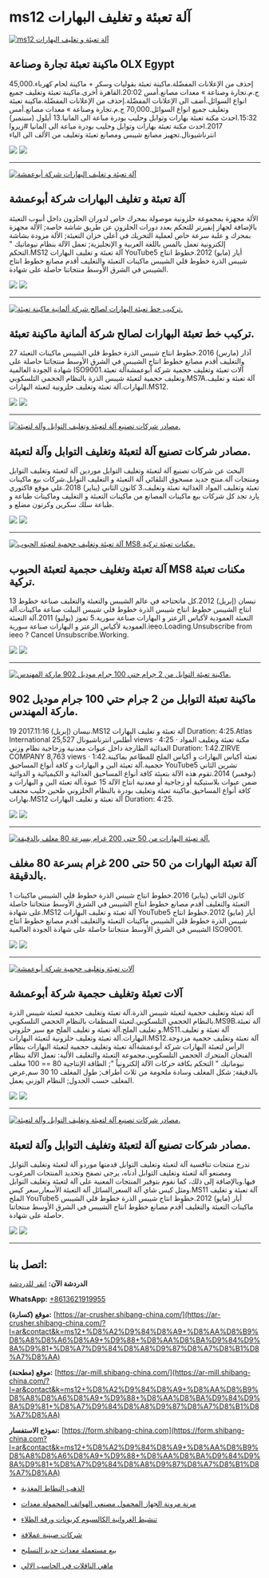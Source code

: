 # ms12 آلة تعبئة و تغليف البهارات

<a href="https://swt.shibang-china.com/?l=ar&img&k=ms12+%D8%A2%D9%84%D8%A9+%D8%AA%D8%B9%D8%A8%D8%A6%D8%A9+%D9%88+%D8%AA%D8%BA%D9%84%D9%8A%D9%81+%D8%A7%D9%84%D8%A8%D9%87%D8%A7%D8%B1%D8%A7%D8%AA" target="_blank">![ms12 آلة تعبئة و تغليف البهارات](http://static.shibang-china.com/all-800x300/1211.jpg)</a>

## ماكينة تعبئة تجارة وصناعة OLX Egypt
إحذف من الإعلانات المفضّلة.ماكينة تعبئة بقوليات وسكر + ماكينة لحام كهرباء.45,000 ج.م.تجارة وصناعة » معدات مصانع.أمس 20:02.القاهرة أخرى.ماكينة تعبئة وتغليف جميع انواع السوائل.أضف الى الإعلانات المفضّلة.إحذف من الإعلانات المفضّلة.ماكينة تعبئة وتغليف جميع انواع السوائل.70,000 ج.م.تجارة وصناعة » معدات مصانع.أمس 15:32.احدث مكنة تعبئة بهارات وتوابل وحليب بودرة مباعة الى المانيا.13 أيلول (سبتمبر) 2017.احدث مكنة تعبئة بهارات وتوابل وحليب بودرة مباعة الى المانيا #زيروا انترناشيونال.تجهيز مصانع شيبس ومصانع تعبئة وتغليف من الألف الى الياء


<a href="https://whatsapp.shibangsoft.com/WhatsApp.php" target="_blank" title="WhatsApp">![](http://static.shibang-china.com/icon/whatsapp.png)</a> <a href="https://swt.shibang-china.com/?l=ar&icon&k=ms12+%D8%A2%D9%84%D8%A9+%D8%AA%D8%B9%D8%A8%D8%A6%D8%A9+%D9%88+%D8%AA%D8%BA%D9%84%D9%8A%D9%81+%D8%A7%D9%84%D8%A8%D9%87%D8%A7%D8%B1%D8%A7%D8%AA" target="_blank">![](http://static.shibang-china.com/icon/chat-ar.png)</a>

---

<a href="https://swt.shibang-china.com/?l=ar&img&k=ms12+%D8%A2%D9%84%D8%A9+%D8%AA%D8%B9%D8%A8%D8%A6%D8%A9+%D9%88+%D8%AA%D8%BA%D9%84%D9%8A%D9%81+%D8%A7%D9%84%D8%A8%D9%87%D8%A7%D8%B1%D8%A7%D8%AA" target="_blank">![آلة تعبئة و تغليف البهارات شركة أبوعمشة](http://static.shibang-china.com/all-800x300/183.jpg)</a>

## آلة تعبئة و تغليف البهارات شركة أبوعمشة
الألة مجهزة بمجموعة حلزونية موصولة بمحرك خاص لدوران الحلزون داخل أنبوب التعبئة بالإضافة لجهاز إنفيرتر للتحكم بعدد دورات الحلزون عن طريق شاشة خاصة; الألة مجهزة بمحرك و علبة سرعة خاص لعملية التحريك في أعلى خزان التعبئة; الألة مزودة بشاشة إلكترونية تعمل بالمس باللغة العربية و الإنجليزية; تعمل الآلة بنظام نيوماتيك &quot; التحكم.MS12 آلة تعبئة و تغليف البهارات YouTube5 أيار (مايو) 2012.خطوط انتاج شيبس الذرة خطوط قلي الشيبس ماكينات التعبئة والتغليف أقدم مصانع خطوط انتاج الشيبس في الشرق الأوسط منتجاتنا حاصلة على شهادة.


<a href="https://whatsapp.shibangsoft.com/WhatsApp.php" target="_blank" title="WhatsApp">![](http://static.shibang-china.com/icon/whatsapp.png)</a> <a href="https://swt.shibang-china.com/?l=ar&icon&k=ms12+%D8%A2%D9%84%D8%A9+%D8%AA%D8%B9%D8%A8%D8%A6%D8%A9+%D9%88+%D8%AA%D8%BA%D9%84%D9%8A%D9%81+%D8%A7%D9%84%D8%A8%D9%87%D8%A7%D8%B1%D8%A7%D8%AA" target="_blank">![](http://static.shibang-china.com/icon/chat-ar.png)</a>

---

<a href="https://swt.shibang-china.com/?l=ar&img&k=ms12+%D8%A2%D9%84%D8%A9+%D8%AA%D8%B9%D8%A8%D8%A6%D8%A9+%D9%88+%D8%AA%D8%BA%D9%84%D9%8A%D9%81+%D8%A7%D9%84%D8%A8%D9%87%D8%A7%D8%B1%D8%A7%D8%AA" target="_blank">![تركيب خط تعبئة البهارات لصالح شركة ألمانية ماكينة تعبئة.](http://static.shibang-china.com/all-800x300/992.jpg)</a>

## تركيب خط تعبئة البهارات لصالح شركة ألمانية ماكينة تعبئة.
27 آذار (مارس) 2016.خطوط انتاج شيبس الذرة خطوط قلي الشيبس ماكينات التعبئة والتغليف أقدم مصانع خطوط انتاج الشيبس في الشرق الأوسط منتجاتنا حاصلة على شهادة الجودة العالمية ISO9001.آلات تعبئة وتغليف حجمية شركة أبوعمشةآلة تعبئة وتغليف حجمية لتعبئة شيبس الذرة بالنظام الحجمي التلسكوبي.MS7A.آلة تعبئة و تغليف البهارات.آلة تعبئة وتغليف حلزونية لتعبئة البهارات.MS12.


<a href="https://whatsapp.shibangsoft.com/WhatsApp.php" target="_blank" title="WhatsApp">![](http://static.shibang-china.com/icon/whatsapp.png)</a> <a href="https://swt.shibang-china.com/?l=ar&icon&k=ms12+%D8%A2%D9%84%D8%A9+%D8%AA%D8%B9%D8%A8%D8%A6%D8%A9+%D9%88+%D8%AA%D8%BA%D9%84%D9%8A%D9%81+%D8%A7%D9%84%D8%A8%D9%87%D8%A7%D8%B1%D8%A7%D8%AA" target="_blank">![](http://static.shibang-china.com/icon/chat-ar.png)</a>

---

<a href="https://swt.shibang-china.com/?l=ar&img&k=ms12+%D8%A2%D9%84%D8%A9+%D8%AA%D8%B9%D8%A8%D8%A6%D8%A9+%D9%88+%D8%AA%D8%BA%D9%84%D9%8A%D9%81+%D8%A7%D9%84%D8%A8%D9%87%D8%A7%D8%B1%D8%A7%D8%AA" target="_blank">![مصادر شركات تصنيع آلة لتعبئة وتغليف التوابل وآلة لتعبئة.](http://static.shibang-china.com/all-800x300/888.jpg)</a>

## مصادر شركات تصنيع آلة لتعبئة وتغليف التوابل وآلة لتعبئة.
البحث عن شركات تصنيع آلة لتعبئة وتغليف التوابل موردين آلة لتعبئة وتغليف التوابل ومنتجات آلة.منتج جديد مسحوق التلقائي آلة التعبئة و التغليف التوابل.شركات بيع ماكينات تعبئة وتغليف المواد الغذائية تعبئة وتغليف.3 كانون الثاني (يناير) 2018.علي موقع فاكتوري يارد تجد كل شركات بيع ماكينات المصانع من ماكينات التعبئة و التغليف وماكينات طباعة و طباعة سلك سكرين وكرتون مضلع و.


<a href="https://whatsapp.shibangsoft.com/WhatsApp.php" target="_blank" title="WhatsApp">![](http://static.shibang-china.com/icon/whatsapp.png)</a> <a href="https://swt.shibang-china.com/?l=ar&icon&k=ms12+%D8%A2%D9%84%D8%A9+%D8%AA%D8%B9%D8%A8%D8%A6%D8%A9+%D9%88+%D8%AA%D8%BA%D9%84%D9%8A%D9%81+%D8%A7%D9%84%D8%A8%D9%87%D8%A7%D8%B1%D8%A7%D8%AA" target="_blank">![](http://static.shibang-china.com/icon/chat-ar.png)</a>

---

<a href="https://swt.shibang-china.com/?l=ar&img&k=ms12+%D8%A2%D9%84%D8%A9+%D8%AA%D8%B9%D8%A8%D8%A6%D8%A9+%D9%88+%D8%AA%D8%BA%D9%84%D9%8A%D9%81+%D8%A7%D9%84%D8%A8%D9%87%D8%A7%D8%B1%D8%A7%D8%AA" target="_blank">![آلة تعبئة وتغليف حجمية لتعبئة الحبوب MS8 مكنات تعبئة تركية.](http://static.shibang-china.com/all-800x300/617.jpg)</a>

## آلة تعبئة وتغليف حجمية لتعبئة الحبوب MS8 مكنات تعبئة تركية.
13 نيسان (إبريل) 2012.كل ماتحتاجه في عالم الشيبس والتعبئة والتغليف صناعة خطوط انتاج الشيبس خطوط انتاج شيبس الذرة خطوط قلي شيبس البيلت صناعة ماكينات.آلة التعبئة العمودية لأكياس الزعتر و البهارات صناعة سورية.5 تموز (يوليو) 2011.آلة التعبئة العمودية لأكياس الزعتر و البهارات صناعة سورية.ieeo.Loading.Unsubscribe from ieeo ? Cancel Unsubscribe.Working.


<a href="https://whatsapp.shibangsoft.com/WhatsApp.php" target="_blank" title="WhatsApp">![](http://static.shibang-china.com/icon/whatsapp.png)</a> <a href="https://swt.shibang-china.com/?l=ar&icon&k=ms12+%D8%A2%D9%84%D8%A9+%D8%AA%D8%B9%D8%A8%D8%A6%D8%A9+%D9%88+%D8%AA%D8%BA%D9%84%D9%8A%D9%81+%D8%A7%D9%84%D8%A8%D9%87%D8%A7%D8%B1%D8%A7%D8%AA" target="_blank">![](http://static.shibang-china.com/icon/chat-ar.png)</a>

---

<a href="https://swt.shibang-china.com/?l=ar&img&k=ms12+%D8%A2%D9%84%D8%A9+%D8%AA%D8%B9%D8%A8%D8%A6%D8%A9+%D9%88+%D8%AA%D8%BA%D9%84%D9%8A%D9%81+%D8%A7%D9%84%D8%A8%D9%87%D8%A7%D8%B1%D8%A7%D8%AA" target="_blank">![ماكينة تعبئة التوابل من 2 جرام حتي 100 جرام موديل 902 ماركة المهندس.](http://static.shibang-china.com/all-800x300/641.jpg)</a>

## ماكينة تعبئة التوابل من 2 جرام حتي 100 جرام موديل 902 ماركة المهندس.
19 نيسان (إبريل) 2017.11:16.MS12 آلة تعبئة و تغليف البهارات Duration: 4:25.Atlas International أطلس انترناشيونال 25,527 views &middot; 4:25 &middot; مكنة تعبئة وتغليف المواد الغذائية الطازجة داخل عبوات معدنية وزجاجية نظام وزني Duration: 1:42.ZIRVE COMPANY 8,763 views &middot; 1:42.تعبئة أكياس البهارات و أكياس الملح للمطاعم بماكينة حجمية.آلة تعبئة البن و البهارات و كافة أنواع المساحيق YouTube5 تشرين الثاني (نوفمبر) 2014.تقوم هذه الآلة بتعبئة كافة أنواع المساحيق الغذائية و الكيميائية و الدوائية ضمن عبوات بلاستيكية أو زجاجية أو معدنية انتاج الآلة 15 عبوة.آلة تعبئة البن و البهارات و كافة أنواع المساحيق.ماكينة تعبئة وتغليف بودرة بالنظام الحلزوني طحين حليب مجفف بهارات.MS12 آلة تعبئة و تغليف البهارات Duration: 4:25.


<a href="https://whatsapp.shibangsoft.com/WhatsApp.php" target="_blank" title="WhatsApp">![](http://static.shibang-china.com/icon/whatsapp.png)</a> <a href="https://swt.shibang-china.com/?l=ar&icon&k=ms12+%D8%A2%D9%84%D8%A9+%D8%AA%D8%B9%D8%A8%D8%A6%D8%A9+%D9%88+%D8%AA%D8%BA%D9%84%D9%8A%D9%81+%D8%A7%D9%84%D8%A8%D9%87%D8%A7%D8%B1%D8%A7%D8%AA" target="_blank">![](http://static.shibang-china.com/icon/chat-ar.png)</a>

---

<a href="https://swt.shibang-china.com/?l=ar&img&k=ms12+%D8%A2%D9%84%D8%A9+%D8%AA%D8%B9%D8%A8%D8%A6%D8%A9+%D9%88+%D8%AA%D8%BA%D9%84%D9%8A%D9%81+%D8%A7%D9%84%D8%A8%D9%87%D8%A7%D8%B1%D8%A7%D8%AA" target="_blank">![آلة تعبئة البهارات من 50 حتى 200 غرام بسرعة 80 مغلف بالدقيقة.](http://static.shibang-china.com/all-800x300/1251.jpg)</a>

## آلة تعبئة البهارات من 50 حتى 200 غرام بسرعة 80 مغلف بالدقيقة.
1 كانون الثاني (يناير) 2016.خطوط انتاج شيبس الذرة خطوط قلي الشيبس ماكينات التعبئة والتغليف أقدم مصانع خطوط انتاج الشيبس في الشرق الأوسط منتجاتنا حاصلة على شهادة.MS12 آلة تعبئة و تغليف البهارات YouTube5 أيار (مايو) 2012.خطوط انتاج شيبس الذرة خطوط قلي الشيبس ماكينات التعبئة والتغليف أقدم مصانع خطوط انتاج الشيبس في الشرق الأوسط منتجاتنا حاصلة على شهادة الجودة العالمية ISO9001.


<a href="https://whatsapp.shibangsoft.com/WhatsApp.php" target="_blank" title="WhatsApp">![](http://static.shibang-china.com/icon/whatsapp.png)</a> <a href="https://swt.shibang-china.com/?l=ar&icon&k=ms12+%D8%A2%D9%84%D8%A9+%D8%AA%D8%B9%D8%A8%D8%A6%D8%A9+%D9%88+%D8%AA%D8%BA%D9%84%D9%8A%D9%81+%D8%A7%D9%84%D8%A8%D9%87%D8%A7%D8%B1%D8%A7%D8%AA" target="_blank">![](http://static.shibang-china.com/icon/chat-ar.png)</a>

---

<a href="https://swt.shibang-china.com/?l=ar&img&k=ms12+%D8%A2%D9%84%D8%A9+%D8%AA%D8%B9%D8%A8%D8%A6%D8%A9+%D9%88+%D8%AA%D8%BA%D9%84%D9%8A%D9%81+%D8%A7%D9%84%D8%A8%D9%87%D8%A7%D8%B1%D8%A7%D8%AA" target="_blank">![آلات تعبئة وتغليف حجمية شركة أبوعمشة](http://static.shibang-china.com/all-800x300/213.jpg)</a>

## آلات تعبئة وتغليف حجمية شركة أبوعمشة
آلة تعبئة وتغليف حجمية لتعبئة شيبس الذرة.آلة تعبئة وتغليف حجمية لتعبئة شيبس الذرة بالنظام الحجمي التلسكوبي.لتعبئة المنظفات بالنظام الحجمي التلسكوبي.MS9B.آلة تعبئة و تغليف الملح.آلة تعبئة و تغليف الملح مع سير حلزوني.MS11.آلة تعبئة و تغليف البهارات.آلة تعبئة وتغليف حلزونية لتعبئة البهارات.MS12.آلة تعبئة وتغليف حجمية مزدوجة الرأس لتعبئة البهارات شركة أبوعمشةآلة تعبئة وتغليف حجمية لتعبئة البهارات بنظام الفنجان المتحرك الحجمي التلسكوبي.مجموعة التعبئة والتغليف الألية: تعمل الآلة بنظام نيوماتيك &quot; التحكم بكافة حركات الآلة إلكترونياً &quot;; الطاقة الإنتاجية 80 == 100 مغلف بالدقيقة; شكل المغلف وسادة ملحومة من ثلاث أطراف; طول المغلف 10 30 سم,عرض المغلف حسب الجدول; النظام الوزني يعمل.


<a href="https://whatsapp.shibangsoft.com/WhatsApp.php" target="_blank" title="WhatsApp">![](http://static.shibang-china.com/icon/whatsapp.png)</a> <a href="https://swt.shibang-china.com/?l=ar&icon&k=ms12+%D8%A2%D9%84%D8%A9+%D8%AA%D8%B9%D8%A8%D8%A6%D8%A9+%D9%88+%D8%AA%D8%BA%D9%84%D9%8A%D9%81+%D8%A7%D9%84%D8%A8%D9%87%D8%A7%D8%B1%D8%A7%D8%AA" target="_blank">![](http://static.shibang-china.com/icon/chat-ar.png)</a>

---

<a href="https://swt.shibang-china.com/?l=ar&img&k=ms12+%D8%A2%D9%84%D8%A9+%D8%AA%D8%B9%D8%A8%D8%A6%D8%A9+%D9%88+%D8%AA%D8%BA%D9%84%D9%8A%D9%81+%D8%A7%D9%84%D8%A8%D9%87%D8%A7%D8%B1%D8%A7%D8%AA" target="_blank">![مصادر شركات تصنيع آلة لتعبئة وتغليف التوابل وآلة لتعبئة.](http://static.shibang-china.com/all-800x300/691.jpg)</a>

## مصادر شركات تصنيع آلة لتعبئة وتغليف التوابل وآلة لتعبئة.
تدرج منتجات تنافسية آلة لتعبئة وتغليف التوابل قدمتها موردو آلة لتعبئة وتغليف التوابل ومصنعو آلة لتعبئة وتغليف التوابل أدناه، يرجى تصفح وتحديد المنتجات المرغوب فيها.وبالإضافة إلى ذلك، كما نقوم بتوفير المنتجات المعنية على آلة لتعبئة وتغليف التوابل ومثل كيس شاي آلة السعر,السائل آلة التعبئة الأسعار,سعر كيس.MS11 آلة تعبئة و تغليف الملح YouTube5 أيار (مايو) 2012.خطوط انتاج شيبس الذرة خطوط قلي الشيبس ماكينات التعبئة والتغليف أقدم مصانع خطوط انتاج الشيبس في الشرق الأوسط منتجاتنا حاصلة على شهادة.


<a href="https://whatsapp.shibangsoft.com/WhatsApp.php" target="_blank" title="WhatsApp">![](http://static.shibang-china.com/icon/whatsapp.png)</a> <a href="https://swt.shibang-china.com/?l=ar&icon&k=ms12+%D8%A2%D9%84%D8%A9+%D8%AA%D8%B9%D8%A8%D8%A6%D8%A9+%D9%88+%D8%AA%D8%BA%D9%84%D9%8A%D9%81+%D8%A7%D9%84%D8%A8%D9%87%D8%A7%D8%B1%D8%A7%D8%AA" target="_blank">![](http://static.shibang-china.com/icon/chat-ar.png)</a>

---
## اتصل بنا:

**الدردشة الآن:** [انقر للدردشة](https://swt.shibang-china.com?l=ar&contact&k=ms12+%D8%A2%D9%84%D8%A9+%D8%AA%D8%B9%D8%A8%D8%A6%D8%A9+%D9%88+%D8%AA%D8%BA%D9%84%D9%8A%D9%81+%D8%A7%D9%84%D8%A8%D9%87%D8%A7%D8%B1%D8%A7%D8%AA)

**WhatsApp:**  [+8613621919955](https://whatsapp.shibangsoft.com/WhatsApp.php)

**موقع (كسارة):** [https://ar-crusher.shibang-china.com/](https://ar-crusher.shibang-china.com/?l=ar&contact&k=ms12+%D8%A2%D9%84%D8%A9+%D8%AA%D8%B9%D8%A8%D8%A6%D8%A9+%D9%88+%D8%AA%D8%BA%D9%84%D9%8A%D9%81+%D8%A7%D9%84%D8%A8%D9%87%D8%A7%D8%B1%D8%A7%D8%AA)

**موقع (مطحنة):** [https://ar-mill.shibang-china.com/](https://ar-mill.shibang-china.com/?l=ar&contact&k=ms12+%D8%A2%D9%84%D8%A9+%D8%AA%D8%B9%D8%A8%D8%A6%D8%A9+%D9%88+%D8%AA%D8%BA%D9%84%D9%8A%D9%81+%D8%A7%D9%84%D8%A8%D9%87%D8%A7%D8%B1%D8%A7%D8%AA)

**نموذج الاستفسار:** [https://form.shibang-china.com](https://form.shibang-china.com?l=ar&contact&k=ms12+%D8%A2%D9%84%D8%A9+%D8%AA%D8%B9%D8%A8%D8%A6%D8%A9+%D9%88+%D8%AA%D8%BA%D9%84%D9%8A%D9%81+%D8%A7%D9%84%D8%A8%D9%87%D8%A7%D8%B1%D8%A7%D8%AA)

* [الذهب النطاط المغذية](../33/%D8%A7%D9%84%D8%B0%D9%87%D8%A8%20%D8%A7%D9%84%D9%86%D8%B7%D8%A7%D8%B7%20%D8%A7%D9%84%D9%85%D8%BA%D8%B0%D9%8A%D8%A9.md)

* [مرنة مرونة الجهاز المحمول مصنعي الهواتف المحمولة معدات](../35/%D9%85%D8%B1%D9%86%D8%A9%20%D9%85%D8%B1%D9%88%D9%86%D8%A9%20%D8%A7%D9%84%D8%AC%D9%87%D8%A7%D8%B2%20%D8%A7%D9%84%D9%85%D8%AD%D9%85%D9%88%D9%84%20%D9%85%D8%B5%D9%86%D8%B9%D9%8A%20%D8%A7%D9%84%D9%87%D9%88%D8%A7%D8%AA%D9%81%20%D8%A7%D9%84%D9%85%D8%AD%D9%85%D9%88%D9%84%D8%A9%20%D9%85%D8%B9%D8%AF%D8%A7%D8%AA.md)

* [تنشيط الغروانية الكالسيوم كربونات ورقة الطلاء](../34/%D8%AA%D9%86%D8%B4%D9%8A%D8%B7%20%D8%A7%D9%84%D8%BA%D8%B1%D9%88%D8%A7%D9%86%D9%8A%D8%A9%20%D8%A7%D9%84%D9%83%D8%A7%D9%84%D8%B3%D9%8A%D9%88%D9%85%20%D9%83%D8%B1%D8%A8%D9%88%D9%86%D8%A7%D8%AA%20%D9%88%D8%B1%D9%82%D8%A9%20%D8%A7%D9%84%D8%B7%D9%84%D8%A7%D8%A1.md)

* [شركات صينية عملاقة](../31/%D8%B4%D8%B1%D9%83%D8%A7%D8%AA%20%D8%B5%D9%8A%D9%86%D9%8A%D8%A9%20%D8%B9%D9%85%D9%84%D8%A7%D9%82%D8%A9.md)

* [بيع مستعملة معدات حديد التسليح](../31/%D8%A8%D9%8A%D8%B9%20%D9%85%D8%B3%D8%AA%D8%B9%D9%85%D9%84%D8%A9%20%D9%85%D8%B9%D8%AF%D8%A7%D8%AA%20%D8%AD%D8%AF%D9%8A%D8%AF%20%D8%A7%D9%84%D8%AA%D8%B3%D9%84%D9%8A%D8%AD.md)

* [ماهي الناقلات في الحاسب الالي](../33/%D9%85%D8%A7%D9%87%D9%8A%20%D8%A7%D9%84%D9%86%D8%A7%D9%82%D9%84%D8%A7%D8%AA%20%D9%81%D9%8A%20%D8%A7%D9%84%D8%AD%D8%A7%D8%B3%D8%A8%20%D8%A7%D9%84%D8%A7%D9%84%D9%8A.md)